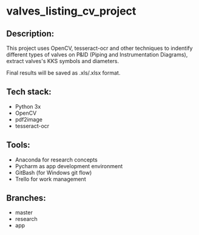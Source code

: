 # valves_listing_cv_project

## Description:
This project uses OpenCV, tesseract-ocr and other techniques to indentify different types of valves on P&amp;ID (Piping and Instrumentation Diagrams), extract valves's KKS symbols and diameters.

Final results will be saved as .xls/.xlsx format.

## Tech stack:
- Python 3x
- OpenCV
- pdf2image
- tesseract-ocr

## Tools:
- Anaconda for research concepts
- Pycharm as app development environment
- GitBash (for Windows git flow)
- Trello for work management

## Branches:
- master
- research
- app
